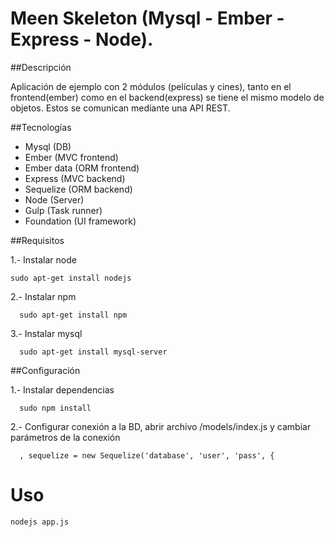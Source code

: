 Meen Skeleton (Mysql - Ember - Express - Node).
=============

##Descripción

Aplicación de ejemplo con 2 módulos (películas y cines), tanto en el frontend(ember) como en el backend(express) se tiene el mismo modelo de objetos. Estos se comunican mediante una API REST.

##Tecnologías

- Mysql (DB)
- Ember (MVC frontend)
- Ember data (ORM frontend)
- Express (MVC backend)
- Sequelize (ORM backend)
- Node (Server)
- Gulp (Task runner)
- Foundation (UI framework)



##Requisitos


1.- Instalar node
```
sudo apt-get install nodejs
```
2.- Instalar npm
```
  sudo apt-get install npm
```  
3.- Instalar mysql
```
  sudo apt-get install mysql-server
```  
##Configuración


1.- Instalar dependencias
```
  sudo npm install
```  
2.- Configurar conexión a la BD, abrir archivo /models/index.js y cambiar parámetros de la conexión
```
  , sequelize = new Sequelize('database', 'user', 'pass', {
```  

Uso
=============
```
nodejs app.js
```
